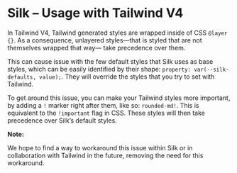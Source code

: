 # Silk – Usage with Tailwind V4

In Tailwind V4, Tailwind generated styles are wrapped inside of CSS `@layer {}`. As a consequence, unlayered styles—that is styled that are not themselves wrapped that way— take precedence over them.

This can cause issue with the few default styles that Silk uses as base styles, which can be easily identified by their shape: `property: var(--silk-defaults, value);`. They will override the styles that you try to set with Tailwind.

To get around this issue, you can make your Tailwind styles more important, by adding a `!` marker right after them, like so: `rounded-md!`. This is equivalent to the `!important` flag in CSS. These styles will then take precedence over Silk’s default styles.

**Note:**

We hope to find a way to workaround this issue within Silk or in collaboration with Tailwind in the future, removing the need for this workaround.